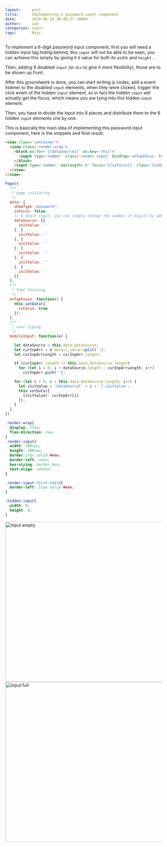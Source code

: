 ```yaml
---
layout:     post
title:      Implementing a password input component
date:       2019-06-24 20:49:27 +0800
author:     Leo
categories: Learn
tags:       Misc
---
```

To implement a 6-digit password input component, first you will need a hidden input tag hiding behind, this `input` will not be able to be seen, you can achieve this simply by giving it `0` value for both its `width` and `height` .

Then, adding 6 disabled `input` (or `div` to give it more flexibility), those are to be shown up front.

After this groundwork is done, you can start writing js codes,  add a event listener to the disabled `input` elements, when they were clicked, trigger the click event of the hidden `input` element, so in fact the hidden `input` will actually get the focus, which means you are tying into this hidden `input` element.

Then, you have to divide the input into 6 pieces and distribute them to the 6 hidden `input` elements one by one.

This is basically the main idea of implementing this password input component, here is the snippets  and final result.

```html
<view class='container'>
  <view class='render-wrap'>
    <block wx:for='{{dataSource}}' wx:key='this'>
      <input type='number' class='render-input' bindtap='onTapFocus' type='{{showType}}' disabled value='{{item.initValue}}'></input>
    </block>
    <input type='number' maxlength='6' focus='{{isFocus}}' class='hidden-input' bindinput='mobileInput'></input>
  </view>
</view>
```

```js
Page({
  /**
   * page initiating
   */
  data: {
    showType:'password',
    isFocus: false,
    // 6 digit input, you can simply change the number of digits by adding or substracting values from this json object
    dataSource: [{
      initValue: ''
    }, {
      initValue: ''
    }, {
      initValue: ''
    }, {
      initValue: ''
    }, {
      initValue: ''
    }, {
      initValue: ''
    }]
  },
  /**
   * fake focusing
   */
  onTapFocus: function() {
    this.setData({
      isFocus: true
    });
  },
  /**
   * user typing
   */
  mobileInput: function(e) {

    let dataSource = this.data.dataSource;
    let curInpArr = e.detail.value.split('');
    let curInpArrLength = curInpArr.length;

    if (curInpArr.length != this.data.dataSource.length)
      for (let i = 0; i < dataSource.length - curInpArrLength; i++)
        curInpArr.push('');

    for (let i = 0; i < this.data.dataSource.length; i++) {
      let initValue = 'dataSource[' + i + '].initValue';
      this.setData({
        [initValue]: curInpArr[i]
      });
    }
  },
})
```

```css
.render-wrap{
  display: flex;
  flex-direction: row;
}
.render-input{
  width: 100rpx;
  height: 100rpx;
  border:1rpx solid #eee;
  border-left: none;
  box-sizing: border-box;
  text-align: center;
}

.render-input:first-child{
  border-left: 1rpx solid #eee;
}

.hidden-input{
  width: 0;
  height: 0;
}
```

<img src="https://i.imgur.com/wjUbG8c.png" alt="input empty" title="input empty" style="width: 1000px; height: 515px; display: block; object-fit: contain;">

<img src="https://i.imgur.com/PQqPAs2.png" alt="input full" title="input full" style="width: 1000px; height: 515px; display: block; object-fit: contain;">


